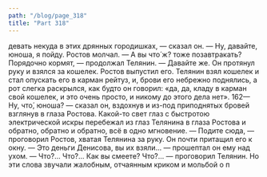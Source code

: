 ```yaml
---
path: "/blog/page_318"
title: "Part 318"
---
```


 девать некуда в этих дрянных городишках, — сказал он. — Ну, давайте, юноша, я пойду.
Ростов молчал.
— А вы что́ ж? тоже позавтракать? Порядочно кормят, — продолжал Телянин. — Давайте же.
Он протянул руку и взялся за кошелек. Ростов выпустил его. Телянин взял кошелек и стал опускать его в карман рейтуз, и, брови его небрежно поднялись, а рот слегка раскрылся, как будто он говорил: «да, да, кладу в карман свой кошелек, и это очень просто, и никому до этого дела нет».
162— Ну, что́, юноша? — сказал он, вздохнув и из-под приподнятых бровей взглянув в глаза Ростова. Какой-то свет глаз с быстротою электрической искры перебежал из глаз Телянина в глаза Ростова и обратно, обратно и обратно, всё в одно мгновение.
— Подите сюда, — проговорил Ростов, хватая Телянина за руку. Он почти притащил его к окну. — Это деньги Денисова, вы их взяли... — прошептал он ему над ухом.
— Что́?... Что́?... Как вы смеете? Что́?... — проговорил Телянин.
Но эти слова звучали жалобным, отчаянным криком и мольбой о п
